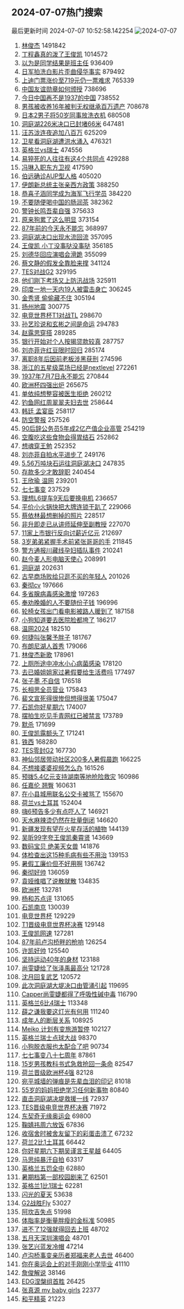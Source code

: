 ## 2024-07-07热门搜索 
最后更新时间 2024-07-07 10:52:58.142254 
![2024-07-07](https://imgs-storage.s3.us-east-005.backblazeb2.com/20240707/2024-07-07.png?versionId=4_z8fbbed132d73df8689c40f13_f1135721ccd64ec90_d20240707_m025258_c005_v0501022_t0009_u01720320778024) 
1. [林俊杰](https://s.weibo.com/weibo?q=%E6%9E%97%E4%BF%8A%E6%9D%B0&t=31&band_rank=7&Refer=top) 1491842
1. [丁程鑫真的泼了王俊凯](https://s.weibo.com/weibo?q=%23%E4%B8%81%E7%A8%8B%E9%91%AB%E7%9C%9F%E7%9A%84%E6%B3%BC%E4%BA%86%E7%8E%8B%E4%BF%8A%E5%87%AF%23&t=31&band_rank=1&Refer=top) 1014572
1. [以为是同学结果是班主任](https://s.weibo.com/weibo?q=%E4%BB%A5%E4%B8%BA%E6%98%AF%E5%90%8C%E5%AD%A6%E7%BB%93%E6%9E%9C%E6%98%AF%E7%8F%AD%E4%B8%BB%E4%BB%BB&t=31&band_rank=1&Refer=top) 936409
1. [日军拍洗白影片歪曲侵华事实](https://s.weibo.com/weibo?q=%23%E6%97%A5%E5%86%9B%E6%8B%8D%E6%B4%97%E7%99%BD%E5%BD%B1%E7%89%87%E6%AD%AA%E6%9B%B2%E4%BE%B5%E5%8D%8E%E4%BA%8B%E5%AE%9E%23&t=31&band_rank=6&Refer=top) 879492
1. [上迪门票涨价至719元仍一票难求](https://s.weibo.com/weibo?q=%23%E4%B8%8A%E8%BF%AA%E9%97%A8%E7%A5%A8%E6%B6%A8%E4%BB%B7%E8%87%B3719%E5%85%83%E4%BB%8D%E4%B8%80%E7%A5%A8%E9%9A%BE%E6%B1%82%23&t=31&band_rank=17&Refer=top) 765339
1. [中国友谊勋章如何颁授](https://s.weibo.com/weibo?q=%23%E4%B8%AD%E5%9B%BD%E5%8F%8B%E8%B0%8A%E5%8B%8B%E7%AB%A0%E5%A6%82%E4%BD%95%E9%A2%81%E6%8E%88%23&t=31&band_rank=3&Refer=top) 738696
1. [今日中国再不是1937的中国](https://s.weibo.com/weibo?q=%23%E4%BB%8A%E6%97%A5%E4%B8%AD%E5%9B%BD%E5%86%8D%E4%B8%8D%E6%98%AF1937%E7%9A%84%E4%B8%AD%E5%9B%BD%23&t=31&band_rank=44&Refer=top) 738552
1. [男孩被收养16年被判无权继承百万遗产](https://s.weibo.com/weibo?q=%23%E7%94%B7%E5%AD%A9%E8%A2%AB%E6%94%B6%E5%85%BB16%E5%B9%B4%E8%A2%AB%E5%88%A4%E6%97%A0%E6%9D%83%E7%BB%A7%E6%89%BF%E7%99%BE%E4%B8%87%E9%81%97%E4%BA%A7%23&t=31&band_rank=13&Refer=top) 708678
1. [日本2男子将50岁同事放洗衣机](https://s.weibo.com/weibo?q=%23%E6%97%A5%E6%9C%AC2%E7%94%B7%E5%AD%90%E5%B0%8650%E5%B2%81%E5%90%8C%E4%BA%8B%E6%94%BE%E6%B4%97%E8%A1%A3%E6%9C%BA%23&t=31&band_rank=2&Refer=top) 680508
1. [洞庭湖226米决口已封堵66米](https://s.weibo.com/weibo?q=%23%E6%B4%9E%E5%BA%AD%E6%B9%96226%E7%B1%B3%E5%86%B3%E5%8F%A3%E5%B7%B2%E5%B0%81%E5%A0%B566%E7%B1%B3%23&t=31&band_rank=4&Refer=top) 647481
1. [汪苏泷连夜追加八百万](https://s.weibo.com/weibo?q=%23%E6%B1%AA%E8%8B%8F%E6%B3%B7%E8%BF%9E%E5%A4%9C%E8%BF%BD%E5%8A%A0%E5%85%AB%E7%99%BE%E4%B8%87%23&t=31&band_rank=5&Refer=top) 625209
1. [卫星看洞庭湖遭洪水涌入](https://s.weibo.com/weibo?q=%23%E5%8D%AB%E6%98%9F%E7%9C%8B%E6%B4%9E%E5%BA%AD%E6%B9%96%E9%81%AD%E6%B4%AA%E6%B0%B4%E6%B6%8C%E5%85%A5%23&t=31&band_rank=49&Refer=top) 476321
1. [英格兰vs瑞士](https://s.weibo.com/weibo?q=%23%E8%8B%B1%E6%A0%BC%E5%85%B0vs%E7%91%9E%E5%A3%AB%23&t=31&band_rank=49&Refer=top) 474556
1. [易猝死的人往往有这4个共同点](https://s.weibo.com/weibo?q=%23%E6%98%93%E7%8C%9D%E6%AD%BB%E7%9A%84%E4%BA%BA%E5%BE%80%E5%BE%80%E6%9C%89%E8%BF%994%E4%B8%AA%E5%85%B1%E5%90%8C%E7%82%B9%23&t=31&band_rank=22&Refer=top) 429288
1. [冯琳入职东方卫视](https://s.weibo.com/weibo?q=%23%E5%86%AF%E7%90%B3%E5%85%A5%E8%81%8C%E4%B8%9C%E6%96%B9%E5%8D%AB%E8%A7%86%23&t=31&band_rank=11&Refer=top) 417590
1. [伯远确诊AUP型人格](https://s.weibo.com/weibo?q=%23%E4%BC%AF%E8%BF%9C%E7%A1%AE%E8%AF%8AAUP%E5%9E%8B%E4%BA%BA%E6%A0%BC%23&t=31&band_rank=7&Refer=top) 405020
1. [伊朗新总统主张亲西方政策](https://s.weibo.com/weibo?q=%23%E4%BC%8A%E6%9C%97%E6%96%B0%E6%80%BB%E7%BB%9F%E4%B8%BB%E5%BC%A0%E4%BA%B2%E8%A5%BF%E6%96%B9%E6%94%BF%E7%AD%96%23&t=31&band_rank=12&Refer=top) 388250
1. [恭喜子涵同学成为海军飞行学员](https://s.weibo.com/weibo?q=%23%E6%81%AD%E5%96%9C%E5%AD%90%E6%B6%B5%E5%90%8C%E5%AD%A6%E6%88%90%E4%B8%BA%E6%B5%B7%E5%86%9B%E9%A3%9E%E8%A1%8C%E5%AD%A6%E5%91%98%23&t=31&band_rank=10&Refer=top) 384220
1. [不要随便喝中国的肠润茶](https://s.weibo.com/weibo?q=%23%E4%B8%8D%E8%A6%81%E9%9A%8F%E4%BE%BF%E5%96%9D%E4%B8%AD%E5%9B%BD%E7%9A%84%E8%82%A0%E6%B6%A6%E8%8C%B6%23&t=31&band_rank=36&Refer=top) 382362
1. [警钟长鸣吾辈自强](https://s.weibo.com/weibo?q=%23%E8%AD%A6%E9%92%9F%E9%95%BF%E9%B8%A3%E5%90%BE%E8%BE%88%E8%87%AA%E5%BC%BA%23&t=31&band_rank=19&Refer=top) 375633
1. [原来狗累了这么明显](https://s.weibo.com/weibo?q=%23%E5%8E%9F%E6%9D%A5%E7%8B%97%E7%B4%AF%E4%BA%86%E8%BF%99%E4%B9%88%E6%98%8E%E6%98%BE%23&t=31&band_rank=37&Refer=top) 373154
1. [87年前的今天永不能忘](https://s.weibo.com/weibo?q=%2387%E5%B9%B4%E5%89%8D%E7%9A%84%E4%BB%8A%E5%A4%A9%E6%B0%B8%E4%B8%8D%E8%83%BD%E5%BF%98%23&t=31&band_rank=24&Refer=top) 368997
1. [洞庭湖决口出现水流回流](https://s.weibo.com/weibo?q=%23%E6%B4%9E%E5%BA%AD%E6%B9%96%E5%86%B3%E5%8F%A3%E5%87%BA%E7%8E%B0%E6%B0%B4%E6%B5%81%E5%9B%9E%E6%B5%81%23&t=31&band_rank=16&Refer=top) 357095
1. [王俊凯 小丁没事哒没事哒](https://s.weibo.com/weibo?q=%E7%8E%8B%E4%BF%8A%E5%87%AF%20%E5%B0%8F%E4%B8%81%E6%B2%A1%E4%BA%8B%E5%93%92%E6%B2%A1%E4%BA%8B%E5%93%92&t=31&band_rank=15&Refer=top) 356185
1. [刘德华回应演唱会滑跪](https://s.weibo.com/weibo?q=%23%E5%88%98%E5%BE%B7%E5%8D%8E%E5%9B%9E%E5%BA%94%E6%BC%94%E5%94%B1%E4%BC%9A%E6%BB%91%E8%B7%AA%23&t=31&band_rank=15&Refer=top) 355099
1. [蔡文静的假发全靠脸来撑](https://s.weibo.com/weibo?q=%E8%94%A1%E6%96%87%E9%9D%99%E7%9A%84%E5%81%87%E5%8F%91%E5%85%A8%E9%9D%A0%E8%84%B8%E6%9D%A5%E6%92%91&t=31&band_rank=18&Refer=top) 341124
1. [TES对战G2](https://s.weibo.com/weibo?q=%23TES%E5%AF%B9%E6%88%98G2%23&t=31&band_rank=46&Refer=top) 329195
1. [他们刚下考场又上防汛战场](https://s.weibo.com/weibo?q=%23%E4%BB%96%E4%BB%AC%E5%88%9A%E4%B8%8B%E8%80%83%E5%9C%BA%E5%8F%88%E4%B8%8A%E9%98%B2%E6%B1%9B%E6%88%98%E5%9C%BA%23&t=31&band_rank=10&Refer=top) 325911
1. [印度一地一天内19人被雷击身亡](https://s.weibo.com/weibo?q=%23%E5%8D%B0%E5%BA%A6%E4%B8%80%E5%9C%B0%E4%B8%80%E5%A4%A9%E5%86%8519%E4%BA%BA%E8%A2%AB%E9%9B%B7%E5%87%BB%E8%BA%AB%E4%BA%A1%23&t=31&band_rank=35&Refer=top) 306245
1. [金秀贤 偷偷藏不住](https://s.weibo.com/weibo?q=%E9%87%91%E7%A7%80%E8%B4%A4%20%E5%81%B7%E5%81%B7%E8%97%8F%E4%B8%8D%E4%BD%8F&t=31&band_rank=50&Refer=top) 305194
1. [扬州地震](https://s.weibo.com/weibo?q=%E6%89%AC%E5%B7%9E%E5%9C%B0%E9%9C%87&t=31&band_rank=6&Refer=top) 300775
1. [电竞世界杯T1对战TL](https://s.weibo.com/weibo?q=%23%E7%94%B5%E7%AB%9E%E4%B8%96%E7%95%8C%E6%9D%AFT1%E5%AF%B9%E6%88%98TL%23&t=31&band_rank=35&Refer=top) 298670
1. [孙艺珍说和玄彬之间是命运](https://s.weibo.com/weibo?q=%23%E5%AD%99%E8%89%BA%E7%8F%8D%E8%AF%B4%E5%92%8C%E7%8E%84%E5%BD%AC%E4%B9%8B%E9%97%B4%E6%98%AF%E5%91%BD%E8%BF%90%23&t=31&band_rank=11&Refer=top) 294783
1. [赵露思穿搭](https://s.weibo.com/weibo?q=%E8%B5%B5%E9%9C%B2%E6%80%9D%E7%A9%BF%E6%90%AD&t=31&band_rank=24&Refer=top) 289285
1. [银行开始对个人按揭贷款较真](https://s.weibo.com/weibo?q=%23%E9%93%B6%E8%A1%8C%E5%BC%80%E5%A7%8B%E5%AF%B9%E4%B8%AA%E4%BA%BA%E6%8C%89%E6%8F%AD%E8%B4%B7%E6%AC%BE%E8%BE%83%E7%9C%9F%23&t=31&band_rank=35&Refer=top) 287757
1. [刘亦菲许红豆限时回归](https://s.weibo.com/weibo?q=%23%E5%88%98%E4%BA%A6%E8%8F%B2%E8%AE%B8%E7%BA%A2%E8%B1%86%E9%99%90%E6%97%B6%E5%9B%9E%E5%BD%92%23&t=31&band_rank=8&Refer=top) 285174
1. [离职8年后因前老板涉黑获刑](https://s.weibo.com/weibo?q=%23%E7%A6%BB%E8%81%8C8%E5%B9%B4%E5%90%8E%E5%9B%A0%E5%89%8D%E8%80%81%E6%9D%BF%E6%B6%89%E9%BB%91%E8%8E%B7%E5%88%91%23&t=31&band_rank=9&Refer=top) 274596
1. [浙江的五星级菜场已经是nextlevel](https://s.weibo.com/weibo?q=%23%E6%B5%99%E6%B1%9F%E7%9A%84%E4%BA%94%E6%98%9F%E7%BA%A7%E8%8F%9C%E5%9C%BA%E5%B7%B2%E7%BB%8F%E6%98%AFnextlevel%23&t=31&band_rank=10&Refer=top) 272261
1. [1937年7月7日永不能忘](https://s.weibo.com/weibo?q=%231937%E5%B9%B47%E6%9C%887%E6%97%A5%E6%B0%B8%E4%B8%8D%E8%83%BD%E5%BF%98%23&t=31&band_rank=14&Refer=top) 270844
1. [欧洲杯四强出炉](https://s.weibo.com/weibo?q=%23%E6%AC%A7%E6%B4%B2%E6%9D%AF%E5%9B%9B%E5%BC%BA%E5%87%BA%E7%82%89%23&t=31&band_rank=42&Refer=top) 265675
1. [单依纯想整容被医生拒绝](https://s.weibo.com/weibo?q=%23%E5%8D%95%E4%BE%9D%E7%BA%AF%E6%83%B3%E6%95%B4%E5%AE%B9%E8%A2%AB%E5%8C%BB%E7%94%9F%E6%8B%92%E7%BB%9D%23&t=31&band_rank=12&Refer=top) 260212
1. [钓鱼网红周翠翠夫妇去世](https://s.weibo.com/weibo?q=%23%E9%92%93%E9%B1%BC%E7%BD%91%E7%BA%A2%E5%91%A8%E7%BF%A0%E7%BF%A0%E5%A4%AB%E5%A6%87%E5%8E%BB%E4%B8%96%23&t=31&band_rank=31&Refer=top) 258644
1. [韩廷 孟宴臣](https://s.weibo.com/weibo?q=%E9%9F%A9%E5%BB%B7%20%E5%AD%9F%E5%AE%B4%E8%87%A3&t=31&band_rank=13&Refer=top) 258117
1. [防空警报](https://s.weibo.com/weibo?q=%E9%98%B2%E7%A9%BA%E8%AD%A6%E6%8A%A5&t=31&band_rank=18&Refer=top) 257526
1. [90后辞公务员5年成2亿产值企业高管](https://s.weibo.com/weibo?q=%2390%E5%90%8E%E8%BE%9E%E5%85%AC%E5%8A%A1%E5%91%985%E5%B9%B4%E6%88%902%E4%BA%BF%E4%BA%A7%E5%80%BC%E4%BC%81%E4%B8%9A%E9%AB%98%E7%AE%A1%23&t=31&band_rank=22&Refer=top) 254219
1. [空腹吃这些食物会得胃结石](https://s.weibo.com/weibo?q=%23%E7%A9%BA%E8%85%B9%E5%90%83%E8%BF%99%E4%BA%9B%E9%A3%9F%E7%89%A9%E4%BC%9A%E5%BE%97%E8%83%83%E7%BB%93%E7%9F%B3%23&t=31&band_rank=22&Refer=top) 252862
1. [想魂穿王勉](https://s.weibo.com/weibo?q=%E6%83%B3%E9%AD%82%E7%A9%BF%E7%8E%8B%E5%8B%89&t=31&band_rank=14&Refer=top) 252352
1. [刘亦菲自拍水平进步了](https://s.weibo.com/weibo?q=%23%E5%88%98%E4%BA%A6%E8%8F%B2%E8%87%AA%E6%8B%8D%E6%B0%B4%E5%B9%B3%E8%BF%9B%E6%AD%A5%E4%BA%86%23&t=31&band_rank=16&Refer=top) 249176
1. [5.56万吨块石运往洞庭湖决口](https://s.weibo.com/weibo?q=%235.56%E4%B8%87%E5%90%A8%E5%9D%97%E7%9F%B3%E8%BF%90%E5%BE%80%E6%B4%9E%E5%BA%AD%E6%B9%96%E5%86%B3%E5%8F%A3%23&t=31&band_rank=15&Refer=top) 247835
1. [存款多少才敢辞职](https://s.weibo.com/weibo?q=%23%E5%AD%98%E6%AC%BE%E5%A4%9A%E5%B0%91%E6%89%8D%E6%95%A2%E8%BE%9E%E8%81%8C%23&t=31&band_rank=16&Refer=top) 240454
1. [王欣瑜 温网](https://s.weibo.com/weibo?q=%E7%8E%8B%E6%AC%A3%E7%91%9C%20%E6%B8%A9%E7%BD%91&t=31&band_rank=17&Refer=top) 239201
1. [七七事变](https://s.weibo.com/weibo?q=%E4%B8%83%E4%B8%83%E4%BA%8B%E5%8F%98&t=31&band_rank=38&Refer=top) 237529
1. [理想L6提车9天后要换电机](https://s.weibo.com/weibo?q=%23%E7%90%86%E6%83%B3L6%E6%8F%90%E8%BD%A69%E5%A4%A9%E5%90%8E%E8%A6%81%E6%8D%A2%E7%94%B5%E6%9C%BA%23&t=31&band_rank=20&Refer=top) 236657
1. [平价小火锅快把大牌连锁干趴了](https://s.weibo.com/weibo?q=%23%E5%B9%B3%E4%BB%B7%E5%B0%8F%E7%81%AB%E9%94%85%E5%BF%AB%E6%8A%8A%E5%A4%A7%E7%89%8C%E8%BF%9E%E9%94%81%E5%B9%B2%E8%B6%B4%E4%BA%86%23&t=31&band_rank=31&Refer=top) 229066
1. [蔡依林最想删掉的照片](https://s.weibo.com/weibo?q=%23%E8%94%A1%E4%BE%9D%E6%9E%97%E6%9C%80%E6%83%B3%E5%88%A0%E6%8E%89%E7%9A%84%E7%85%A7%E7%89%87%23&t=31&band_rank=23&Refer=top) 228517
1. [非升即走已从讲师延伸至副教授](https://s.weibo.com/weibo?q=%23%E9%9D%9E%E5%8D%87%E5%8D%B3%E8%B5%B0%E5%B7%B2%E4%BB%8E%E8%AE%B2%E5%B8%88%E5%BB%B6%E4%BC%B8%E8%87%B3%E5%89%AF%E6%95%99%E6%8E%88%23&t=31&band_rank=18&Refer=top) 227070
1. [11家上市银行反向讨薪近亿元](https://s.weibo.com/weibo?q=%2311%E5%AE%B6%E4%B8%8A%E5%B8%82%E9%93%B6%E8%A1%8C%E5%8F%8D%E5%90%91%E8%AE%A8%E8%96%AA%E8%BF%91%E4%BA%BF%E5%85%83%23&t=31&band_rank=50&Refer=top) 212697
1. [3岁弟弟紧握手术前紧张哥哥的手](https://s.weibo.com/weibo?q=%233%E5%B2%81%E5%BC%9F%E5%BC%9F%E7%B4%A7%E6%8F%A1%E6%89%8B%E6%9C%AF%E5%89%8D%E7%B4%A7%E5%BC%A0%E5%93%A5%E5%93%A5%E7%9A%84%E6%89%8B%23&t=31&band_rank=10&Refer=top) 211845
1. [警方通报川藏线孕妇插队事件](https://s.weibo.com/weibo?q=%23%E8%AD%A6%E6%96%B9%E9%80%9A%E6%8A%A5%E5%B7%9D%E8%97%8F%E7%BA%BF%E5%AD%95%E5%A6%87%E6%8F%92%E9%98%9F%E4%BA%8B%E4%BB%B6%23&t=31&band_rank=40&Refer=top) 210241
1. [赵今麦人形电脑天使心](https://s.weibo.com/weibo?q=%E8%B5%B5%E4%BB%8A%E9%BA%A6%E4%BA%BA%E5%BD%A2%E7%94%B5%E8%84%91%E5%A4%A9%E4%BD%BF%E5%BF%83&t=31&band_rank=37&Refer=top) 208991
1. [洞庭湖](https://s.weibo.com/weibo?q=%E6%B4%9E%E5%BA%AD%E6%B9%96&t=31&band_rank=25&Refer=top) 202631
1. [古早商场败给只逛不买的年轻人](https://s.weibo.com/weibo?q=%23%E5%8F%A4%E6%97%A9%E5%95%86%E5%9C%BA%E8%B4%A5%E7%BB%99%E5%8F%AA%E9%80%9B%E4%B8%8D%E4%B9%B0%E7%9A%84%E5%B9%B4%E8%BD%BB%E4%BA%BA%23&t=31&band_rank=36&Refer=top) 201026
1. [秦彻cv](https://s.weibo.com/weibo?q=%E7%A7%A6%E5%BD%BBcv&t=31&band_rank=19&Refer=top) 197666
1. [多省腺病毒感染激增](https://s.weibo.com/weibo?q=%23%E5%A4%9A%E7%9C%81%E8%85%BA%E7%97%85%E6%AF%92%E6%84%9F%E6%9F%93%E6%BF%80%E5%A2%9E%23&t=31&band_rank=34&Refer=top) 197263
1. [奉劝晚婚的人不要随份子钱](https://s.weibo.com/weibo?q=%23%E5%A5%89%E5%8A%9D%E6%99%9A%E5%A9%9A%E7%9A%84%E4%BA%BA%E4%B8%8D%E8%A6%81%E9%9A%8F%E4%BB%BD%E5%AD%90%E9%92%B1%23&t=31&band_rank=24&Refer=top) 196996
1. [轮椅女孩出门看电影被路人暖到了](https://s.weibo.com/weibo?q=%23%E8%BD%AE%E6%A4%85%E5%A5%B3%E5%AD%A9%E5%87%BA%E9%97%A8%E7%9C%8B%E7%94%B5%E5%BD%B1%E8%A2%AB%E8%B7%AF%E4%BA%BA%E6%9A%96%E5%88%B0%E4%BA%86%23&t=31&band_rank=10&Refer=top) 187158
1. [小狗知道要去医院脸都垮了](https://s.weibo.com/weibo?q=%E5%B0%8F%E7%8B%97%E7%9F%A5%E9%81%93%E8%A6%81%E5%8E%BB%E5%8C%BB%E9%99%A2%E8%84%B8%E9%83%BD%E5%9E%AE%E4%BA%86&t=31&band_rank=33&Refer=top) 186217
1. [温网2024](https://s.weibo.com/weibo?q=%23%E6%B8%A9%E7%BD%912024%23&t=31&band_rank=20&Refer=top) 182510
1. [何捷叫张馨予胖子](https://s.weibo.com/weibo?q=%23%E4%BD%95%E6%8D%B7%E5%8F%AB%E5%BC%A0%E9%A6%A8%E4%BA%88%E8%83%96%E5%AD%90%23&t=31&band_rank=21&Refer=top) 181767
1. [布朗尼湖人首秀](https://s.weibo.com/weibo?q=%E5%B8%83%E6%9C%97%E5%B0%BC%E6%B9%96%E4%BA%BA%E9%A6%96%E7%A7%80&t=31&band_rank=32&Refer=top) 179066
1. [林俊杰新歌](https://s.weibo.com/weibo?q=%E6%9E%97%E4%BF%8A%E6%9D%B0%E6%96%B0%E6%AD%8C&t=31&band_rank=25&Refer=top) 178961
1. [上厕所途中冲水小心病菌感染](https://s.weibo.com/weibo?q=%23%E4%B8%8A%E5%8E%95%E6%89%80%E9%80%94%E4%B8%AD%E5%86%B2%E6%B0%B4%E5%B0%8F%E5%BF%83%E7%97%85%E8%8F%8C%E6%84%9F%E6%9F%93%23&t=31&band_rank=26&Refer=top) 178120
1. [去已婚姐姐家过暑假要给生活费吗](https://s.weibo.com/weibo?q=%23%E5%8E%BB%E5%B7%B2%E5%A9%9A%E5%A7%90%E5%A7%90%E5%AE%B6%E8%BF%87%E6%9A%91%E5%81%87%E8%A6%81%E7%BB%99%E7%94%9F%E6%B4%BB%E8%B4%B9%E5%90%97%23&t=31&band_rank=27&Refer=top) 177497
1. [张子墨 不自信](https://s.weibo.com/weibo?q=%E5%BC%A0%E5%AD%90%E5%A2%A8%20%E4%B8%8D%E8%87%AA%E4%BF%A1&t=31&band_rank=28&Refer=top) 176518
1. [长相思全员营业](https://s.weibo.com/weibo?q=%23%E9%95%BF%E7%9B%B8%E6%80%9D%E5%85%A8%E5%91%98%E8%90%A5%E4%B8%9A%23&t=31&band_rank=29&Refer=top) 175843
1. [裴文宣死得很惨但想得很美](https://s.weibo.com/weibo?q=%E8%A3%B4%E6%96%87%E5%AE%A3%E6%AD%BB%E5%BE%97%E5%BE%88%E6%83%A8%E4%BD%86%E6%83%B3%E5%BE%97%E5%BE%88%E7%BE%8E&t=31&band_rank=30&Refer=top) 175047
1. [石凯你好星期六](https://s.weibo.com/weibo?q=%E7%9F%B3%E5%87%AF%E4%BD%A0%E5%A5%BD%E6%98%9F%E6%9C%9F%E5%85%AD&t=31&band_rank=32&Refer=top) 174007
1. [摆拍生吃见手青网红已被禁言](https://s.weibo.com/weibo?q=%23%E6%91%86%E6%8B%8D%E7%94%9F%E5%90%83%E8%A7%81%E6%89%8B%E9%9D%92%E7%BD%91%E7%BA%A2%E5%B7%B2%E8%A2%AB%E7%A6%81%E8%A8%80%23&t=31&band_rank=33&Refer=top) 173789
1. [默杀](https://s.weibo.com/weibo?q=%E9%BB%98%E6%9D%80&t=31&band_rank=34&Refer=top) 171699
1. [王俊凯露额头了](https://s.weibo.com/weibo?q=%23%E7%8E%8B%E4%BF%8A%E5%87%AF%E9%9C%B2%E9%A2%9D%E5%A4%B4%E4%BA%86%23&t=31&band_rank=40&Refer=top) 171241
1. [铁西](https://s.weibo.com/weibo?q=%E9%93%81%E8%A5%BF&t=31&band_rank=29&Refer=top) 168280
1. [TES零封G2](https://s.weibo.com/weibo?q=%23TES%E9%9B%B6%E5%B0%81G2%23&t=31&band_rank=47&Refer=top) 167730
1. [神仙邻居带动社区200多人暑假晨跑](https://s.weibo.com/weibo?q=%23%E7%A5%9E%E4%BB%99%E9%82%BB%E5%B1%85%E5%B8%A6%E5%8A%A8%E7%A4%BE%E5%8C%BA200%E5%A4%9A%E4%BA%BA%E6%9A%91%E5%81%87%E6%99%A8%E8%B7%91%23&t=31&band_rank=19&Refer=top) 166225
1. [不想接婆婆视频怎么办](https://s.weibo.com/weibo?q=%23%E4%B8%8D%E6%83%B3%E6%8E%A5%E5%A9%86%E5%A9%86%E8%A7%86%E9%A2%91%E6%80%8E%E4%B9%88%E5%8A%9E%23&t=31&band_rank=37&Refer=top) 161526
1. [预拨5.4亿元支持湖南等地抢险救灾](https://s.weibo.com/weibo?q=%23%E9%A2%84%E6%8B%A85.4%E4%BA%BF%E5%85%83%E6%94%AF%E6%8C%81%E6%B9%96%E5%8D%97%E7%AD%89%E5%9C%B0%E6%8A%A2%E9%99%A9%E6%95%91%E7%81%BE%23&t=31&band_rank=36&Refer=top) 160986
1. [任嘉伦 翘臀](https://s.weibo.com/weibo?q=%E4%BB%BB%E5%98%89%E4%BC%A6%20%E7%BF%98%E8%87%80&t=31&band_rank=35&Refer=top) 160631
1. [在小县城用联名公交卡被骂了](https://s.weibo.com/weibo?q=%23%E5%9C%A8%E5%B0%8F%E5%8E%BF%E5%9F%8E%E7%94%A8%E8%81%94%E5%90%8D%E5%85%AC%E4%BA%A4%E5%8D%A1%E8%A2%AB%E9%AA%82%E4%BA%86%23&t=31&band_rank=37&Refer=top) 155670
1. [荷兰vs土耳其](https://s.weibo.com/weibo?q=%23%E8%8D%B7%E5%85%B0vs%E5%9C%9F%E8%80%B3%E5%85%B6%23&t=31&band_rank=44&Refer=top) 152404
1. [嗨6预告多少有点吓人了](https://s.weibo.com/weibo?q=%E5%97%A86%E9%A2%84%E5%91%8A%E5%A4%9A%E5%B0%91%E6%9C%89%E7%82%B9%E5%90%93%E4%BA%BA%E4%BA%86&t=31&band_rank=39&Refer=top) 146921
1. [天水麻辣烫仍然在批量倒闭](https://s.weibo.com/weibo?q=%23%E5%A4%A9%E6%B0%B4%E9%BA%BB%E8%BE%A3%E7%83%AB%E4%BB%8D%E7%84%B6%E5%9C%A8%E6%89%B9%E9%87%8F%E5%80%92%E9%97%AD%23&t=31&band_rank=50&Refer=top) 146620
1. [新疆发现有望在火星存活的植物](https://s.weibo.com/weibo?q=%23%E6%96%B0%E7%96%86%E5%8F%91%E7%8E%B0%E6%9C%89%E6%9C%9B%E5%9C%A8%E7%81%AB%E6%98%9F%E5%AD%98%E6%B4%BB%E7%9A%84%E6%A4%8D%E7%89%A9%23&t=31&band_rank=41&Refer=top) 144139
1. [吴昕99字夸王俊凯秦霄贤](https://s.weibo.com/weibo?q=%23%E5%90%B4%E6%98%9599%E5%AD%97%E5%A4%B8%E7%8E%8B%E4%BF%8A%E5%87%AF%E7%A7%A6%E9%9C%84%E8%B4%A4%23&t=31&band_rank=38&Refer=top) 143669
1. [数码宝贝 绝美天女兽](https://s.weibo.com/weibo?q=%E6%95%B0%E7%A0%81%E5%AE%9D%E8%B4%9D%20%E7%BB%9D%E7%BE%8E%E5%A4%A9%E5%A5%B3%E5%85%BD&t=31&band_rank=39&Refer=top) 141876
1. [体检查出这15种毛病有些不用治](https://s.weibo.com/weibo?q=%E4%BD%93%E6%A3%80%E6%9F%A5%E5%87%BA%E8%BF%9915%E7%A7%8D%E6%AF%9B%E7%97%85%E6%9C%89%E4%BA%9B%E4%B8%8D%E7%94%A8%E6%B2%BB&t=31&band_rank=46&Refer=top) 139153
1. [暑假工廉价但不好用啊](https://s.weibo.com/weibo?q=%23%E6%9A%91%E5%81%87%E5%B7%A5%E5%BB%89%E4%BB%B7%E4%BD%86%E4%B8%8D%E5%A5%BD%E7%94%A8%E5%95%8A%23&t=31&band_rank=49&Refer=top) 136742
1. [秦彻好帅](https://s.weibo.com/weibo?q=%E7%A7%A6%E5%BD%BB%E5%A5%BD%E5%B8%85&t=31&band_rank=41&Refer=top) 136059
1. [袁娅维唱了说散就散](https://s.weibo.com/weibo?q=%23%E8%A2%81%E5%A8%85%E7%BB%B4%E5%94%B1%E4%BA%86%E8%AF%B4%E6%95%A3%E5%B0%B1%E6%95%A3%23&t=31&band_rank=42&Refer=top) 134835
1. [欧洲杯](https://s.weibo.com/weibo?q=%E6%AC%A7%E6%B4%B2%E6%9D%AF&t=31&band_rank=47&Refer=top) 132781
1. [杨和苏点评](https://s.weibo.com/weibo?q=%E6%9D%A8%E5%92%8C%E8%8B%8F%E7%82%B9%E8%AF%84&t=31&band_rank=43&Refer=top) 131065
1. [石凯南京](https://s.weibo.com/weibo?q=%E7%9F%B3%E5%87%AF%E5%8D%97%E4%BA%AC&t=31&band_rank=43&Refer=top) 130039
1. [电竞世界杯](https://s.weibo.com/weibo?q=%E7%94%B5%E7%AB%9E%E4%B8%96%E7%95%8C%E6%9D%AF&t=31&band_rank=6&Refer=top) 129229
1. [T1晋级电竞世界杯决赛](https://s.weibo.com/weibo?q=%23T1%E6%99%8B%E7%BA%A7%E7%94%B5%E7%AB%9E%E4%B8%96%E7%95%8C%E6%9D%AF%E5%86%B3%E8%B5%9B%23&t=31&band_rank=17&Refer=top) 129148
1. [王俊凯网速](https://s.weibo.com/weibo?q=%E7%8E%8B%E4%BF%8A%E5%87%AF%E7%BD%91%E9%80%9F&t=31&band_rank=45&Refer=top) 127281
1. [87年前卢沟桥畔的枪响](https://s.weibo.com/weibo?q=%2387%E5%B9%B4%E5%89%8D%E5%8D%A2%E6%B2%9F%E6%A1%A5%E7%95%94%E7%9A%84%E6%9E%AA%E5%93%8D%23&t=31&band_rank=48&Refer=top) 126254
1. [许凯好帅](https://s.weibo.com/weibo?q=%E8%AE%B8%E5%87%AF%E5%A5%BD%E5%B8%85&t=31&band_rank=43&Refer=top) 125540
1. [坚持运动40年的身材](https://s.weibo.com/weibo?q=%23%E5%9D%9A%E6%8C%81%E8%BF%90%E5%8A%A840%E5%B9%B4%E7%9A%84%E8%BA%AB%E6%9D%90%23&t=31&band_rank=44&Refer=top) 123188
1. [尚雯婕给了张泽禹最高分](https://s.weibo.com/weibo?q=%23%E5%B0%9A%E9%9B%AF%E5%A9%95%E7%BB%99%E4%BA%86%E5%BC%A0%E6%B3%BD%E7%A6%B9%E6%9C%80%E9%AB%98%E5%88%86%23&t=31&band_rank=45&Refer=top) 121728
1. [沈月回复武艺](https://s.weibo.com/weibo?q=%23%E6%B2%88%E6%9C%88%E5%9B%9E%E5%A4%8D%E6%AD%A6%E8%89%BA%23&t=31&band_rank=42&Refer=top) 120572
1. [此次洞庭湖大堤决口由管涌引起](https://s.weibo.com/weibo?q=%23%E6%AD%A4%E6%AC%A1%E6%B4%9E%E5%BA%AD%E6%B9%96%E5%A4%A7%E5%A0%A4%E5%86%B3%E5%8F%A3%E7%94%B1%E7%AE%A1%E6%B6%8C%E5%BC%95%E8%B5%B7%23&t=31&band_rank=46&Refer=top) 119695
1. [Capper尚雯婕都得了呼吸性碱中毒](https://s.weibo.com/weibo?q=%23Capper%E5%B0%9A%E9%9B%AF%E5%A9%95%E9%83%BD%E5%BE%97%E4%BA%86%E5%91%BC%E5%90%B8%E6%80%A7%E7%A2%B1%E4%B8%AD%E6%AF%92%23&t=31&band_rank=43&Refer=top) 116790
1. [英格兰6比4瑞士](https://s.weibo.com/weibo?q=%23%E8%8B%B1%E6%A0%BC%E5%85%B06%E6%AF%944%E7%91%9E%E5%A3%AB%23&t=31&band_rank=25&Refer=top) 113348
1. [薛之谦我要这灯光有何用](https://s.weibo.com/weibo?q=%23%E8%96%9B%E4%B9%8B%E8%B0%A6%E6%88%91%E8%A6%81%E8%BF%99%E7%81%AF%E5%85%89%E6%9C%89%E4%BD%95%E7%94%A8%23&t=31&band_rank=48&Refer=top) 111240
1. [成年人的断层关系](https://s.weibo.com/weibo?q=%23%E6%88%90%E5%B9%B4%E4%BA%BA%E7%9A%84%E6%96%AD%E5%B1%82%E5%85%B3%E7%B3%BB%23&t=31&band_rank=50&Refer=top) 108925
1. [Meiko 计划有变旅游暂停](https://s.weibo.com/weibo?q=Meiko%20%E8%AE%A1%E5%88%92%E6%9C%89%E5%8F%98%E6%97%85%E6%B8%B8%E6%9A%82%E5%81%9C&t=31&band_rank=46&Refer=top) 102127
1. [英格兰瑞士点球大战](https://s.weibo.com/weibo?q=%23%E8%8B%B1%E6%A0%BC%E5%85%B0%E7%91%9E%E5%A3%AB%E7%82%B9%E7%90%83%E5%A4%A7%E6%88%98%23&t=31&band_rank=23&Refer=top) 98370
1. [小狗脱衣服也太配合了吧](https://s.weibo.com/weibo?q=%E5%B0%8F%E7%8B%97%E8%84%B1%E8%A1%A3%E6%9C%8D%E4%B9%9F%E5%A4%AA%E9%85%8D%E5%90%88%E4%BA%86%E5%90%A7&t=31&band_rank=50&Refer=top) 90734
1. [七七事变八十七周年](https://s.weibo.com/weibo?q=%23%E4%B8%83%E4%B8%83%E4%BA%8B%E5%8F%98%E5%85%AB%E5%8D%81%E4%B8%83%E5%91%A8%E5%B9%B4%23&t=31&band_rank=18&Refer=top) 87861
1. [15岁男孩教科书式急救抢回一条命](https://s.weibo.com/weibo?q=%2315%E5%B2%81%E7%94%B7%E5%AD%A9%E6%95%99%E7%A7%91%E4%B9%A6%E5%BC%8F%E6%80%A5%E6%95%91%E6%8A%A2%E5%9B%9E%E4%B8%80%E6%9D%A1%E5%91%BD%23&t=31&band_rank=10&Refer=top) 82547
1. [荷兰晋级欧洲杯4强](https://s.weibo.com/weibo?q=%23%E8%8D%B7%E5%85%B0%E6%99%8B%E7%BA%A7%E6%AC%A7%E6%B4%B2%E6%9D%AF4%E5%BC%BA%23&t=31&band_rank=33&Refer=top) 82128
1. [宛平城墙的弹痕是先辈血泪的印记](https://s.weibo.com/weibo?q=%23%E5%AE%9B%E5%B9%B3%E5%9F%8E%E5%A2%99%E7%9A%84%E5%BC%B9%E7%97%95%E6%98%AF%E5%85%88%E8%BE%88%E8%A1%80%E6%B3%AA%E7%9A%84%E5%8D%B0%E8%AE%B0%23&t=31&band_rank=34&Refer=top) 81018
1. [55岁的妈妈拒绝学习任何新事物](https://s.weibo.com/weibo?q=%2355%E5%B2%81%E7%9A%84%E5%A6%88%E5%A6%88%E6%8B%92%E7%BB%9D%E5%AD%A6%E4%B9%A0%E4%BB%BB%E4%BD%95%E6%96%B0%E4%BA%8B%E7%89%A9%23&t=31&band_rank=44&Refer=top) 80840
1. [直击洞庭湖决堤救援一线](https://s.weibo.com/weibo?q=%23%E7%9B%B4%E5%87%BB%E6%B4%9E%E5%BA%AD%E6%B9%96%E5%86%B3%E5%A0%A4%E6%95%91%E6%8F%B4%E4%B8%80%E7%BA%BF%23&t=31&band_rank=50&Refer=top) 72937
1. [TES晋级电竞世界杯决赛](https://s.weibo.com/weibo?q=%23TES%E6%99%8B%E7%BA%A7%E7%94%B5%E7%AB%9E%E4%B8%96%E7%95%8C%E6%9D%AF%E5%86%B3%E8%B5%9B%23&t=31&band_rank=26&Refer=top) 71972
1. [东契奇无缘奥运会](https://s.weibo.com/weibo?q=%23%E4%B8%9C%E5%A5%91%E5%A5%87%E6%97%A0%E7%BC%98%E5%A5%A5%E8%BF%90%E4%BC%9A%23&t=31&band_rank=49&Refer=top) 69800
1. [鞠婧祎周六放饭](https://s.weibo.com/weibo?q=%23%E9%9E%A0%E5%A9%A7%E7%A5%8E%E5%91%A8%E5%85%AD%E6%94%BE%E9%A5%AD%23&t=31&band_rank=45&Refer=top) 67836
1. [收宿舍时被舍友留下的彩蛋击溃了](https://s.weibo.com/weibo?q=%23%E6%94%B6%E5%AE%BF%E8%88%8D%E6%97%B6%E8%A2%AB%E8%88%8D%E5%8F%8B%E7%95%99%E4%B8%8B%E7%9A%84%E5%BD%A9%E8%9B%8B%E5%87%BB%E6%BA%83%E4%BA%86%23&t=31&band_rank=44&Refer=top) 67232
1. [荷兰2比1土耳其](https://s.weibo.com/weibo?q=%23%E8%8D%B7%E5%85%B02%E6%AF%941%E5%9C%9F%E8%80%B3%E5%85%B6%23&t=31&band_rank=39&Refer=top) 66442
1. [你好星期六下期吴谨言王星越](https://s.weibo.com/weibo?q=%23%E4%BD%A0%E5%A5%BD%E6%98%9F%E6%9C%9F%E5%85%AD%E4%B8%8B%E6%9C%9F%E5%90%B4%E8%B0%A8%E8%A8%80%E7%8E%8B%E6%98%9F%E8%B6%8A%23&t=31&band_rank=50&Refer=top) 64405
1. [马思纯暴汗自拍](https://s.weibo.com/weibo?q=%23%E9%A9%AC%E6%80%9D%E7%BA%AF%E6%9A%B4%E6%B1%97%E8%87%AA%E6%8B%8D%23&t=31&band_rank=49&Refer=top) 63317
1. [英格兰五罚全中](https://s.weibo.com/weibo?q=%23%E8%8B%B1%E6%A0%BC%E5%85%B0%E4%BA%94%E7%BD%9A%E5%85%A8%E4%B8%AD%23&t=31&band_rank=41&Refer=top) 62880
1. [暑期档第一部校园剧来了](https://s.weibo.com/weibo?q=%E6%9A%91%E6%9C%9F%E6%A1%A3%E7%AC%AC%E4%B8%80%E9%83%A8%E6%A0%A1%E5%9B%AD%E5%89%A7%E6%9D%A5%E4%BA%86&t=31&band_rank=45&Refer=top) 62501
1. [英格兰1比1瑞士](https://s.weibo.com/weibo?q=%23%E8%8B%B1%E6%A0%BC%E5%85%B01%E6%AF%941%E7%91%9E%E5%A3%AB%23&t=31&band_rank=46&Refer=top) 62281
1. [闪光的夏天](https://s.weibo.com/weibo?q=%E9%97%AA%E5%85%89%E7%9A%84%E5%A4%8F%E5%A4%A9&t=31&band_rank=50&Refer=top) 53638
1. [G2战胜Fly](https://s.weibo.com/weibo?q=%23G2%E6%88%98%E8%83%9CFly%23&t=31&band_rank=43&Refer=top) 53027
1. [阿坎吉失点](https://s.weibo.com/weibo?q=%23%E9%98%BF%E5%9D%8E%E5%90%89%E5%A4%B1%E7%82%B9%23&t=31&band_rank=50&Refer=top) 51998
1. [体脂率是衡量胖瘦的金标准](https://s.weibo.com/weibo?q=%23%E4%BD%93%E8%84%82%E7%8E%87%E6%98%AF%E8%A1%A1%E9%87%8F%E8%83%96%E7%98%A6%E7%9A%84%E9%87%91%E6%A0%87%E5%87%86%23&t=31&band_rank=49&Refer=top) 50985
1. [进不了12强就得回去上班](https://s.weibo.com/weibo?q=%E8%BF%9B%E4%B8%8D%E4%BA%8612%E5%BC%BA%E5%B0%B1%E5%BE%97%E5%9B%9E%E5%8E%BB%E4%B8%8A%E7%8F%AD&t=31&band_rank=39&Refer=top) 48702
1. [五月天深圳演唱会](https://s.weibo.com/weibo?q=%E4%BA%94%E6%9C%88%E5%A4%A9%E6%B7%B1%E5%9C%B3%E6%BC%94%E5%94%B1%E4%BC%9A&t=31&band_rank=47&Refer=top) 48701
1. [张艺兴蓝发冷帽](https://s.weibo.com/weibo?q=%23%E5%BC%A0%E8%89%BA%E5%85%B4%E8%93%9D%E5%8F%91%E5%86%B7%E5%B8%BD%23&t=31&band_rank=40&Refer=top) 47214
1. [卢沟桥事变亲历者郑福来老人去世](https://s.weibo.com/weibo?q=%23%E5%8D%A2%E6%B2%9F%E6%A1%A5%E4%BA%8B%E5%8F%98%E4%BA%B2%E5%8E%86%E8%80%85%E9%83%91%E7%A6%8F%E6%9D%A5%E8%80%81%E4%BA%BA%E5%8E%BB%E4%B8%96%23&t=31&band_rank=48&Refer=top) 46400
1. [你在奥运会上的对手刚刚小学毕业](https://s.weibo.com/weibo?q=%23%E4%BD%A0%E5%9C%A8%E5%A5%A5%E8%BF%90%E4%BC%9A%E4%B8%8A%E7%9A%84%E5%AF%B9%E6%89%8B%E5%88%9A%E5%88%9A%E5%B0%8F%E5%AD%A6%E6%AF%95%E4%B8%9A%23&t=31&band_rank=46&Refer=top) 41110
1. [詹俊解说](https://s.weibo.com/weibo?q=%E8%A9%B9%E4%BF%8A%E8%A7%A3%E8%AF%B4&t=31&band_rank=36&Refer=top) 38146
1. [EDG涅槃组首胜](https://s.weibo.com/weibo?q=%23EDG%E6%B6%85%E6%A7%83%E7%BB%84%E9%A6%96%E8%83%9C%23&t=31&band_rank=50&Refer=top) 26425
1. [张真源 my baby girls](https://s.weibo.com/weibo?q=%E5%BC%A0%E7%9C%9F%E6%BA%90%20my%20baby%20girls&t=31&band_rank=50&Refer=top) 22377
1. [和平精英](https://s.weibo.com/weibo?q=%23%E5%92%8C%E5%B9%B3%E7%B2%BE%E8%8B%B1%23&t=31&band_rank=45&Refer=top) 21223
